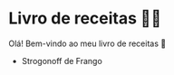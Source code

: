 # Livro de receitas :man_cook:

Olá! Bem-vindo ao meu livro de receitas :wave:

 - Strogonoff de Frango

